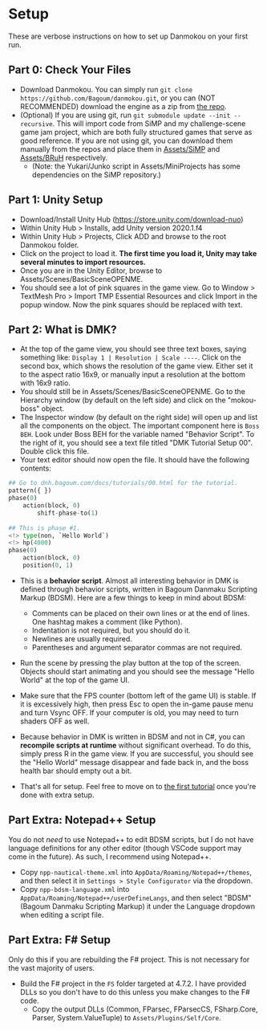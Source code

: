 # Setup

These are verbose instructions on how to set up Danmokou on your first run. 

## Part 0: Check Your Files

- Download Danmokou. You can simply run `git clone https://github.com/Bagoum/danmokou.git`, or you can (NOT RECOMMENDED) download the engine as a zip from [the repo](https://github.com/Bagoum/danmokou). 
- (Optional) If you are using git, run `git submodule update --init --recursive`. This will import code from SiMP and my challenge-scene game jam project, which are both fully structured games that serve as good reference. If you are not using git, you can download them manually from the repos and place them in [Assets/SiMP](https://github.com/Bagoum/danmokou-simp) and [Assets/BRuH](https://github.com/Bagoum/danmokou-bruh) respectively. 
  -  (Note: the Yukari/Junko script in Assets/MiniProjects has some dependencies on the SiMP repository.)

## Part 1: Unity Setup

- Download/Install Unity Hub (https://store.unity.com/download-nuo)
- Within Unity Hub > Installs, add Unity version 2020.1.f4
- Within Unity Hub > Projects, Click ADD and browse to the root Danmokou folder. 
- Click on the project to load it. **The first time you load it, Unity may take several minutes to import resources.**
- Once you are in the Unity Editor, browse to Assets/Scenes/BasicSceneOPENME.
- You should see a lot of pink squares in the game view. Go to Window > TextMesh Pro > Import TMP Essential Resources and click Import in the popup window. Now the pink squares should be replaced with text. 

## Part 2: What is DMK?

- At the top of the game view, you should see three text boxes, saying something like: `Display 1 | Resolution | Scale ----`. Click on the second box, which shows the resolution of the game view. Either set it to the aspect ratio 16x9, or manually input a resolution at the bottom with 16x9 ratio.
- You should still be in Assets/Scenes/BasicSceneOPENME. Go to the Hierarchy window (by default on the left side) and click on the "mokou-boss" object.
- The Inspector window (by default on the right side) will open up and list all the components on the object. The important component here is `Boss BEH`. Look under Boss BEH for the variable named "Behavior Script". To the right of it, you should see a text file titled "DMK Tutorial Setup 00". Double click this file.
- Your text editor should now open the file. It should have the following contents:

```python
## Go to dnh.bagoum.com/docs/tutorials/00.html for the tutorial. 
pattern({ })
phase(0)
	action(block, 0)
		shift-phase-to(1)
		
## This is phase #1. 
<!> type(non, `Hello World`)
<!> hp(4000)
phase(0)
	action(block, 0)	
	position(0, 1)
```

- This is a **behavior script**. Almost all interesting behavior in DMK is defined through behavior scripts, written in Bagoum Danmaku Scripting Markup (BDSM). Here are a few things to keep in mind about BDSM:
  - Comments can be placed on their own lines or at the end of lines. One hashtag makes a comment (like Python).
  - Indentation is not required, but you should do it.
  - Newlines are usually required.
  - Parentheses and argument separator commas are not required.

- Run the scene by pressing the play button at the top of the screen. Objects should start animating and you should see the message "Hello World" at the top of the game UI. 
- Make sure that the FPS counter (bottom left of the game UI) is stable. If it is excessively high, then press Esc to open the in-game pause menu and turn Vsync OFF. If your computer is old, you may need to turn shaders OFF as well.

- Because behavior in DMK is written in BDSM and not in C#, you can **recompile scripts at runtime** without significant overhead. To do this, simply press R in the game view. If you are successful, you should see the "Hello World" message disappear and fade back in, and the boss health bar should empty out a bit. 

- That's all for setup. Feel free to move on to [the first tutorial](t01.md) once you're done with extra setup.

## Part Extra: Notepad++ Setup

You do not *need* to use Notepad++ to edit BDSM scripts, but I do not have language definitions for any other editor (though VSCode support may come in the future). As such, I recommend using Notepad++.

- Copy `npp-nautical-theme.xml` into `AppData/Roaming/Notepad++/themes`, and then select it in `Settings > Style Configurator` via the dropdown.
- Copy `npp-bdsm-language.xml` into `AppData/Roaming/Notepad++/userDefineLangs`, and then select "BDSM" (Bagoum Danmaku Scripting Markup) it under the Language dropdown when editing a script file.

## Part Extra: F# Setup

Only do this if you are rebuilding the F# project. This is not necessary for the vast majority of users.

- Build the F# project in the `FS` folder targeted at 4.7.2. I have provided DLLs so you don't have to do this unless you make changes to the F# code.
  - Copy the output DLLs (Common, FParsec, FParsecCS, FSharp.Core, Parser, System.ValueTuple) to `Assets/Plugins/Self/Core`.